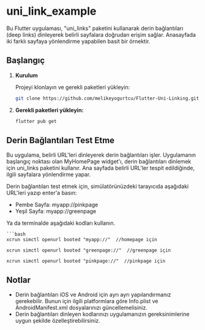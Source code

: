 # uni_link_example

Bu Flutter uygulaması, "uni_links" paketini kullanarak derin bağlantıları (deep links) dinleyerek belirli sayfalara doğrudan erişim sağlar. Anasayfada iki farklı sayfaya yönlendirme yapabilen basit bir örnektir.
## Başlangıç

1. **Kurulum**
   
   Projeyi klonlayın ve gerekli paketleri yükleyin:
   ```bash
   git clone https://github.com/melikeyogurtcu/Flutter-Uni-Linking.git   
2. **Gerekli paketleri yükleyin:**

    ```bash
   flutter pub get

## Derin Bağlantıları Test Etme

Bu uygulama, belirli URL'leri dinleyerek derin bağlantıları işler. Uygulamanın başlangıç noktası olan MyHomePage widget'ı, derin bağlantıları dinlemek için uni_links paketini kullanır. Ana sayfada belirli URL'ler tespit edildiğinde, ilgili sayfalara yönlendirme yapar.

Derin bağlantıları test etmek için, simülatörünüzdeki tarayıcıda aşağıdaki URL'leri yazıp enter'a basın:

- Pembe Sayfa: myapp://pinkpage
- Yeşil Sayfa: myapp://greenpage

Ya da terminalde aşağıdaki kodları kullanın.

    ```bash
    xcrun simctl openurl booted "myapp://"  //homepage için

    xcrun simctl openurl booted "greenpage://"  //greenpage için

    xcrun simctl openurl booted "pinkpage://"  //pinkpage için 



## Notlar

- Derin bağlantıları iOS ve Android için ayrı ayrı yapılandırmanız gerekebilir. Bunun için ilgili platformlara göre Info.plist ve AndroidManifest.xml dosyalarınızı güncellemelisiniz.
- Derin bağlantıları dinleyen kodlarınızı uygulamanızın gereksinimlerine uygun şekilde özelleştirebilirsiniz.
